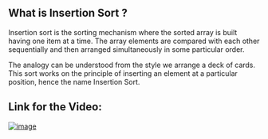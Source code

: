 ## What is Insertion Sort ?

Insertion sort is the sorting mechanism where the sorted array is built having one item at a time. 
The array elements are compared with each other sequentially and then arranged simultaneously in some particular order. 

The analogy can be understood from the style we arrange a deck of cards. This sort works on the principle of inserting an element at a particular position, hence the name Insertion Sort.

## Link for the Video:

[![image](https://user-images.githubusercontent.com/62233992/135733502-f7001a91-db9e-4522-bad7-310ce2203bf0.png)](https://youtu.be/mWeRcNseryw)

